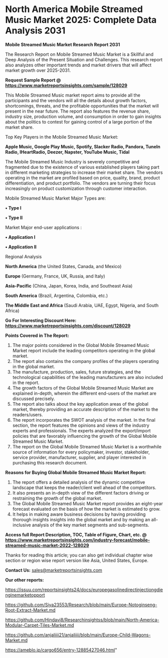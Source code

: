 # North America Mobile Streamed Music Market 2025: Complete Data Analysis 2031

<strong>Mobile Streamed Music Market Research Report 2031</strong>

The Research Report on Mobile Streamed Music Market is a Skillful and Deep Analysis of the Present Situation and Challenges. This research report also analyzes other important trends and market drivers that will affect market growth over 2025-2031.

<strong>Request Sample Report @ <a href=https://www.marketreportsinsights.com/sample/128029>https://www.marketreportsinsights.com/sample/128029</a></strong>

This Mobile Streamed Music market report aims to provide all the participants and the vendors will all the details about growth factors, shortcomings, threats, and the profitable opportunities that the market will present in the near future. The report also features the revenue share, industry size, production volume, and consumption in order to gain insights about the politics to contest for gaining control of a large portion of the market share.

Top Key Players in the Mobile Streamed Music Market:

<strong>Apple Music, Google Play Music, Spotify, Slacker Radio, Pandora, TuneIn Radio, IHeartRadio, Deezer, Napster, YouTube Music, Tidal</strong>

The Mobile Streamed Music Industry is severely competitive and fragmented due to the existence of various established players taking part in different marketing strategies to increase their market share. The vendors operating in the market are profiled based on price, quality, brand, product differentiation, and product portfolio. The vendors are turning their focus increasingly on product customization through customer interaction.

Mobile Streamed Music Market Major Types are:

<strong>• Type I

• Type II</strong>

Market Major end-user applications :

<strong>• Application I

• Application II</strong>

Regional Analysis

</u><strong><b>North America</b></strong> (the United States, Canada, and Mexico)

<strong><b>Europe </b></strong>(Germany, France, UK, Russia, and Italy)

<strong><b>Asia-Pacific</b></strong> (China, Japan, Korea, India, and Southeast Asia)

<strong><b>South America</b></strong> (Brazil, Argentina, Colombia, etc.)

<strong><b>The Middle East and Africa</b></strong> (Saudi Arabia, UAE, Egypt, Nigeria, and South Africa)

<strong>Go For Interesting Discount Here: <a href=https://www.marketreportsinsights.com/discount/128029>https://www.marketreportsinsights.com/discount/128029</a></strong>

<strong>Points Covered in The Report:</strong>
<ol>
  <li>The major points considered in the Global Mobile Streamed Music Market report include the leading competitors operating in the global market.</li>
  <li>The report also contains the company profiles of the players operating in the global market.</li>
  <li>The manufacture, production, sales, future strategies, and the technological capabilities of the leading manufacturers are also included in the report.</li>
  <li>The growth factors of the Global Mobile Streamed Music Market are explained in-depth, wherein the different end-users of the market are discussed precisely.</li>
  <li>The report also talks about the key application areas of the global market, thereby providing an accurate description of the market to the readers/users.</li>
  <li>The report incorporates the SWOT analysis of the market. In the final section, the report features the opinions and views of the industry experts and professionals. The experts analyzed the export/import policies that are favorably influencing the growth of the Global Mobile Streamed Music Market.</li>
  <li>The report on the Global Mobile Streamed Music Market is a worthwhile source of information for every policymaker, investor, stakeholder, service provider, manufacturer, supplier, and player interested in purchasing this research document.</li>
</ol>
<strong>Reasons for Buying Global Mobile Streamed Music Market Report:</strong>

<ol>
  <li>The report offers a detailed analysis of the dynamic competitive landscape that keeps the reader/client well ahead of the competitors.</li>
  <li>It also presents an in-depth view of the different factors driving or restraining the growth of the global market.</li>
  <li>The Global Mobile Streamed Music Market report provides an eight-year forecast evaluated on the basis of how the market is estimated to grow.</li>
  <li>It helps in making aware business decisions by having providing thorough insights insights into the global market and by making an all-inclusive analysis of the key market segments and sub-segments.</li>
</ol>
<strong>Access full Report Description, TOC, Table of Figure, Chart, etc. @ <a href=https://www.marketreportsinsights.com/industry-forecast/mobile-streamed-music-market-2022-128029>https://www.marketreportsinsights.com/industry-forecast/mobile-streamed-music-market-2022-128029</a></strong>


Thanks for reading this article; you can also get individual chapter wise section or region wise report version like Asia, United States, Europe.

<strong>Contact Us:</strong>
sales@marketreportsinsights.com

<strong>Our other reports:</strong>

<a href=https://issuu.com/reportsinsights24/docs/europegasolinedirectinjectiongdienginemarketopport>https://issuu.com/reportsinsights24/docs/europegasolinedirectinjectiongdienginemarketopport</a>

<a href=https://github.com/Siya23553/Research/blob/main/Europe-Notoginseng-Root-Extract-Market.md>https://github.com/Siya23553/Research/blob/main/Europe-Notoginseng-Root-Extract-Market.md</a>

<a href=https://github.com/Hindavi8/Researchinsightss/blob/main/North-America-Modular-Carpet-Tiles-Market.md>https://github.com/Hindavi8/Researchinsightss/blob/main/North-America-Modular-Carpet-Tiles-Market.md</a>

<a href=https://github.com/anjaliiii21/anjaliiii/blob/main/Europe-Child-Wagons-Market.md>https://github.com/anjaliiii21/anjaliiii/blob/main/Europe-Child-Wagons-Market.md</a>

<a href=https://ameblo.jp/cargo656/entry-12885427046.html>https://ameblo.jp/cargo656/entry-12885427046.html</a>"

